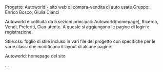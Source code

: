 Progetto: Autoworld - sito web di compra-vendita di auto usate
Gruppo: Enrico Bosco, Giulia Cianci

Autoworld è cotituita da 5 sezioni principali: Autoworld(homepage), Ricerca, Vendi, Preferiti, Ciao utente. A queste si aggiungono le pagine di login e registrazione.

Stile.css: foglio di stile incluso in vari file del progetto con specifiche per le varie classi che modificano il layout di alcune pagine.

Autoworld: homepage del sito

...